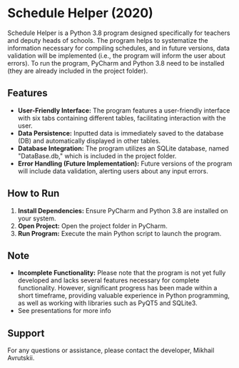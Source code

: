 # Schedule Helper (2020)

Schedule Helper is a Python 3.8 program designed specifically for teachers and deputy heads of schools. The program helps to systematize the information necessary for compiling schedules, and in future versions, data validation will be implemented (i.e., the program will inform the user about errors). To run the program, PyCharm and Python 3.8 need to be installed (they are already included in the project folder).

## Features
- **User-Friendly Interface:** The program features a user-friendly interface with six tabs containing different tables, facilitating interaction with the user.
- **Data Persistence:** Inputted data is immediately saved to the database (DB) and automatically displayed in other tables.
- **Database Integration:** The program utilizes an SQLite database, named "DataBase.db," which is included in the project folder.
- **Error Handling (Future Implementation):** Future versions of the program will include data validation, alerting users about any input errors.

## How to Run
1. **Install Dependencies:** Ensure PyCharm and Python 3.8 are installed on your system.
2. **Open Project:** Open the project folder in PyCharm.
3. **Run Program:** Execute the main Python script to launch the program.

## Note
- **Incomplete Functionality:** Please note that the program is not yet fully developed and lacks several features necessary for complete functionality. However, significant progress has been made within a short timeframe, providing valuable experience in Python programming, as well as working with libraries such as PyQT5 and SQLite3.
- See presentations for more info

## Support
For any questions or assistance, please contact the developer, Mikhail Avrutskii.
